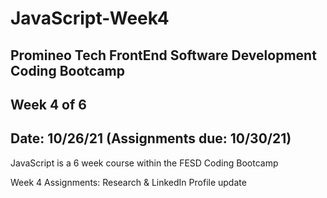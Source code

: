 # JavaScript-Week4

## Promineo Tech FrontEnd Software Development Coding Bootcamp 
## Week 4 of 6 
## Date:  10/26/21 (Assignments due:  10/30/21) 

JavaScript is a 6 week course within the FESD Coding Bootcamp

Week 4 Assignments:  Research & LinkedIn Profile update
